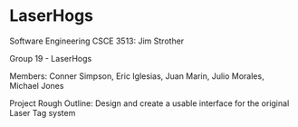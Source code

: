 # LaserHogs

Software Engineering CSCE 3513: Jim Strother

Group 19 - LaserHogs

Members: Conner Simpson, Eric Iglesias, Juan Marin, Julio Morales, Michael Jones

Project Rough Outline: Design and create a usable interface for the original Laser Tag system
